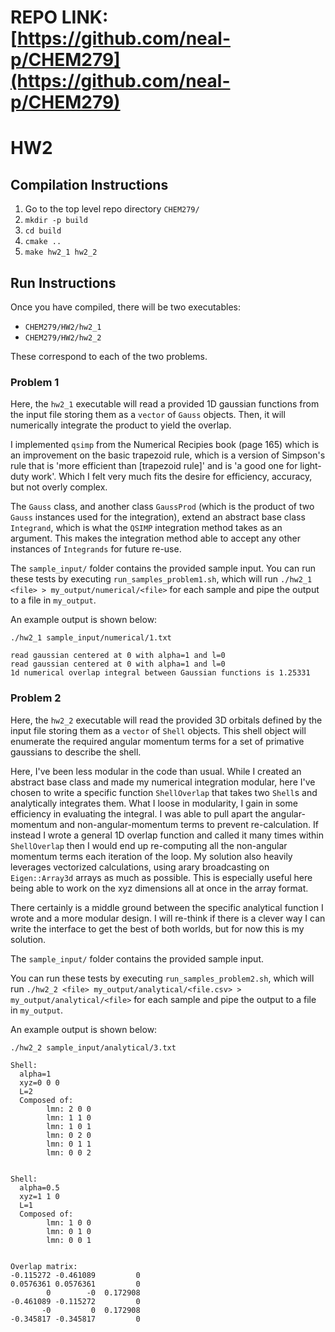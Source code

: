 # REPO LINK: [https://github.com/neal-p/CHEM279](https://github.com/neal-p/CHEM279)


# HW2

## Compilation Instructions
  1. Go to the top level repo directory `CHEM279/`
  2. `mkdir -p build`
  3. `cd build`
  4. `cmake ..`
  5. `make hw2_1 hw2_2`

## Run Instructions
Once you have compiled, there will be two executables:
  - `CHEM279/HW2/hw2_1`
  - `CHEM279/HW2/hw2_2`

These correspond to each of the two problems.

### Problem 1
Here, the `hw2_1` executable will read a provided 1D gaussian functions from the input file storing them as a `vector` of `Gauss` objects. Then, it will numerically integrate the product to yield the overlap. 

I implemented `qsimp` from the Numerical Recipies book (page 165) which is an improvement on the basic trapezoid rule, which is a version of Simpson's rule that is 'more efficient than [trapezoid rule]' and is 'a good one for light-duty work'. Which I felt very much fits the desire for efficiency, accuracy, but not overly complex.

The `Gauss` class, and another class `GaussProd` (which is the product of two `Gauss` instances used for the integration), extend an abstract base class `Integrand`, which is what the `QSIMP` integration method takes as an argument. This makes the integration method able to accept any other instances of `Integrands` for future re-use.

The `sample_input/` folder contains the provided sample input. You can run these tests by executing `run_samples_problem1.sh`, which will run `./hw2_1 <file> > my_output/numerical/<file>` for each sample and pipe the output to a file in `my_output`.

An example output is shown below:

`./hw2_1 sample_input/numerical/1.txt`

```
read gaussian centered at 0 with alpha=1 and l=0
read gaussian centered at 0 with alpha=1 and l=0
1d numerical overlap integral between Gaussian functions is 1.25331
```


### Problem 2
Here, the `hw2_2` executable will read the provided 3D orbitals defined by the input file storing them as a `vector` of `Shell` objects. This shell object will enumerate the required angular momentum terms for a set of primative gaussians to describe the shell. 

Here, I've been less modular in the code than usual. While I created an abstract base class and made my numerical integration modular, here I've chosen to write a specific function `ShellOverlap` that takes two `Shell`s and analytically integrates them. What I loose in modularity, I gain in some efficiency in evaluating the integral. I was able to pull apart the angular-momentum and non-angular-momentum terms to prevent re-calculation. If instead I wrote a general 1D overlap function and called it many times within `ShellOverlap` then I would end up re-computing all the non-angular momentum terms each iteration of the loop. My solution also heavily leverages vectorized calculations, using arary broadcasting on `Eigen::Array3d` arrays as much as possible. This is especially useful here being able to work on the xyz dimensions all at once in the array format.

There certainly is a middle ground between the specific analytical function I wrote and a more modular design. I will re-think if there is a clever way I can write the interface to get the best of both worlds, but for now this is my solution.


The `sample_input/` folder contains the provided sample input.

You can run these tests by executing `run_samples_problem2.sh`, which will run `./hw2_2 <file> my_output/analytical/<file.csv> > my_output/analytical/<file>` for each sample and pipe the output to a file in `my_output`.

An example output is shown below:

`./hw2_2 sample_input/analytical/3.txt` 

```
Shell:
  alpha=1
  xyz=0 0 0
  L=2
  Composed of: 
        lmn: 2 0 0
        lmn: 1 1 0
        lmn: 1 0 1
        lmn: 0 2 0
        lmn: 0 1 1
        lmn: 0 0 2


Shell:
  alpha=0.5
  xyz=1 1 0
  L=1
  Composed of: 
        lmn: 1 0 0
        lmn: 0 1 0
        lmn: 0 0 1


Overlap matrix:
-0.115272 -0.461089         0
0.0576361 0.0576361         0
        0        -0  0.172908
-0.461089 -0.115272         0
       -0         0  0.172908
-0.345817 -0.345817         0
```


